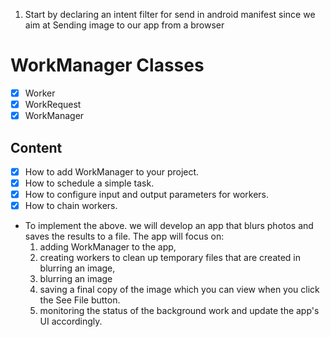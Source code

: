 1. Start by declaring an intent filter for send in android manifest since we aim at Sending image to our app from a browser


# WorkManager Classes
- [X] Worker
- [X] WorkRequest
- [X] WorkManager

Content 
---------------
- [X] How to add WorkManager to your project.
- [X] How to schedule a simple task.
- [X] How to configure input and output parameters for workers.
- [X] How to chain workers.

* To implement the above. we will develop an app that blurs photos and saves the results to a file. The app will focus on:
  1. adding WorkManager to the app, 
  2. creating workers to clean up temporary files that are created in blurring an image, 
  3. blurring an image
  4. saving a final copy of the image which you can view when you click the See File button.
  5. monitoring the status of the background work and update the app's UI accordingly.

